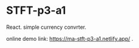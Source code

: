 # STFT-p3-a1
React. simple currency convrter.

online demo link: https://ma-stft-p3-a1.netlify.app/ .
